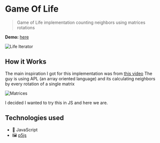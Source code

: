 # Game Of Life

> Game of Life implementation counting neighbors using matrices rotations

**Demo:** [here](https://simoneguarneri.github.io/GameOfLife-matrices/index.html)

![Life Iterator](https://i.imgur.com/mqNQIuH.png)

## How it Works

The main inspiration I got for this implementation was from [this video](https://www.youtube.com/watch?v=pMslgySQ8nc)
The guy is using APL (an array oriented language) and its calculating neighbors by every rotation of a single matrix

![Matrices](https://i.imgur.com/YuOXQJi.png)

I decided I wanted to try this in JS and here we are.

## Technologies used
  
  - 🧠 JavaScript
  - 🖼️ [p5js](https://p5js.org)
